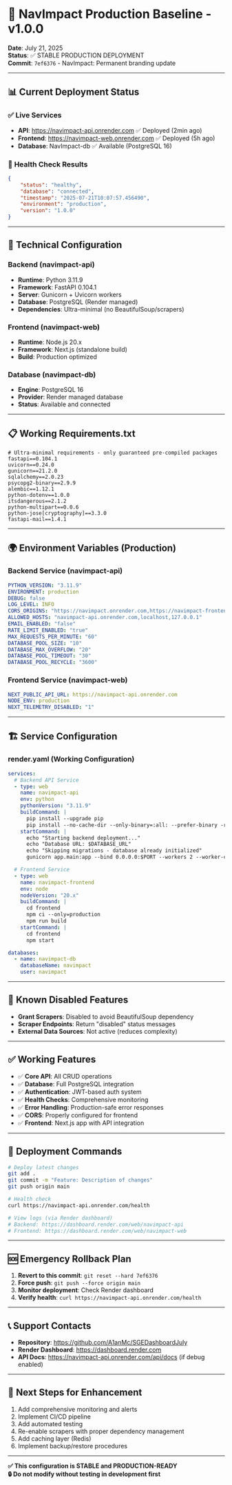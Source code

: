 # 🚀 NavImpact Production Baseline - v1.0.0

**Date**: July 21, 2025  
**Status**: ✅ STABLE PRODUCTION DEPLOYMENT  
**Commit**: `7ef6376` - NavImpact: Permanent branding update

---

## 📊 **Current Deployment Status**

### ✅ **Live Services**
- **API**: https://navimpact-api.onrender.com ✅ Deployed (2min ago)
- **Frontend**: https://navimpact-web.onrender.com ✅ Deployed (5h ago)  
- **Database**: NavImpact-db ✅ Available (PostgreSQL 16)

### 🏥 **Health Check Results**
```json
{
    "status": "healthy",
    "database": "connected", 
    "timestamp": "2025-07-21T10:07:57.456490",
    "environment": "production",
    "version": "1.0.0"
}
```

---

## 🔧 **Technical Configuration**

### **Backend (navimpact-api)**
- **Runtime**: Python 3.11.9
- **Framework**: FastAPI 0.104.1
- **Server**: Gunicorn + Uvicorn workers
- **Database**: PostgreSQL (Render managed)
- **Dependencies**: Ultra-minimal (no BeautifulSoup/scrapers)

### **Frontend (navimpact-web)**  
- **Runtime**: Node.js 20.x
- **Framework**: Next.js (standalone build)
- **Build**: Production optimized

### **Database (navimpact-db)**
- **Engine**: PostgreSQL 16
- **Provider**: Render managed database
- **Status**: Available and connected

---

## 📋 **Working Requirements.txt**
```
# Ultra-minimal requirements - only guaranteed pre-compiled packages
fastapi==0.104.1
uvicorn==0.24.0
gunicorn==21.2.0
sqlalchemy==2.0.23
psycopg2-binary==2.9.9
alembic==1.12.1
python-dotenv==1.0.0
itsdangerous==2.1.2
python-multipart==0.0.6
python-jose[cryptography]==3.3.0
fastapi-mail==1.4.1
```

---

## 🌍 **Environment Variables (Production)**

### **Backend Service (navimpact-api)**
```yaml
PYTHON_VERSION: "3.11.9"
ENVIRONMENT: production
DEBUG: false
LOG_LEVEL: INFO
CORS_ORIGINS: "https://navimpact.onrender.com,https://navimpact-frontend.onrender.com"
ALLOWED_HOSTS: "navimpact-api.onrender.com,localhost,127.0.0.1"
EMAIL_ENABLED: "false"
RATE_LIMIT_ENABLED: "true"
MAX_REQUESTS_PER_MINUTE: "60"
DATABASE_POOL_SIZE: "10"
DATABASE_MAX_OVERFLOW: "20"
DATABASE_POOL_TIMEOUT: "30"
DATABASE_POOL_RECYCLE: "3600"
```

### **Frontend Service (navimpact-web)**
```yaml
NEXT_PUBLIC_API_URL: https://navimpact-api.onrender.com
NODE_ENV: production
NEXT_TELEMETRY_DISABLED: "1"
```

---

## 🏗️ **Service Configuration**

### **render.yaml (Working Configuration)**
```yaml
services:
  # Backend API Service
  - type: web
    name: navimpact-api
    env: python
    pythonVersion: "3.11.9"
    buildCommand: |
      pip install --upgrade pip
      pip install --no-cache-dir --only-binary=:all: --prefer-binary -r requirements.txt
    startCommand: |
      echo "Starting backend deployment..."
      echo "Database URL: $DATABASE_URL"
      echo "Skipping migrations - database already initialized"
      gunicorn app.main:app --bind 0.0.0.0:$PORT --workers 2 --worker-class uvicorn.workers.UvicornWorker --timeout 300 --preload

  # Frontend Service
  - type: web
    name: navimpact-frontend
    env: node
    nodeVersion: "20.x"
    buildCommand: |
      cd frontend
      npm ci --only=production
      npm run build
    startCommand: |
      cd frontend
      npm start

databases:
  - name: navimpact-db
    databaseName: navimpact
    user: navimpact
```

---

## 🚫 **Known Disabled Features**
- **Grant Scrapers**: Disabled to avoid BeautifulSoup dependency
- **Scraper Endpoints**: Return "disabled" status messages
- **External Data Sources**: Not active (reduces complexity)

---

## ✅ **Working Features**
- ✅ **Core API**: All CRUD operations
- ✅ **Database**: Full PostgreSQL integration
- ✅ **Authentication**: JWT-based auth system
- ✅ **Health Checks**: Comprehensive monitoring
- ✅ **Error Handling**: Production-safe error responses
- ✅ **CORS**: Properly configured for frontend
- ✅ **Frontend**: Next.js app with API integration

---

## 🔄 **Deployment Commands**
```bash
# Deploy latest changes
git add .
git commit -m "Feature: Description of changes"
git push origin main

# Health check
curl https://navimpact-api.onrender.com/health

# View logs (via Render dashboard)
# Backend: https://dashboard.render.com/web/navimpact-api
# Frontend: https://dashboard.render.com/web/navimpact-web
```

---

## 🆘 **Emergency Rollback Plan**
1. **Revert to this commit**: `git reset --hard 7ef6376`
2. **Force push**: `git push --force origin main`  
3. **Monitor deployment**: Check Render dashboard
4. **Verify health**: `curl https://navimpact-api.onrender.com/health`

---

## 📞 **Support Contacts**
- **Repository**: https://github.com/A1anMc/SGEDashboardJuly
- **Render Dashboard**: https://dashboard.render.com
- **API Docs**: https://navimpact-api.onrender.com/api/docs (if debug enabled)

---

## 🎯 **Next Steps for Enhancement**
1. Add comprehensive monitoring and alerts
2. Implement CI/CD pipeline  
3. Add automated testing
4. Re-enable scrapers with proper dependency management
5. Add caching layer (Redis)
6. Implement backup/restore procedures

---

**✅ This configuration is STABLE and PRODUCTION-READY**  
**🔒 Do not modify without testing in development first** 